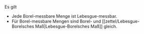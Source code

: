 Es gilt
- Jede Borel-messbare Menge ist Lebesgue-messbar.
- Für Borel-messbare Mengen sind Borel- und [[zettel/Lebesgue-Borelsches Maß|Lebesgue-Borelsches Maß]] gleich.